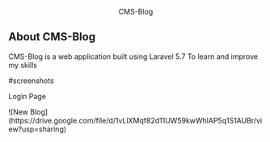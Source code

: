 <p align="center">CMS-Blog</p>
 

## About CMS-Blog

CMS-Blog is a web application built using Laravel 5.7 To learn and improve my skills
 
 #screenshots
 <p>Login Page</p>
 ![New Blog](https://drive.google.com/file/d/1vLlXMqf82d11UW59kwWhlAP5q1S1AUBr/view?usp=sharing)
